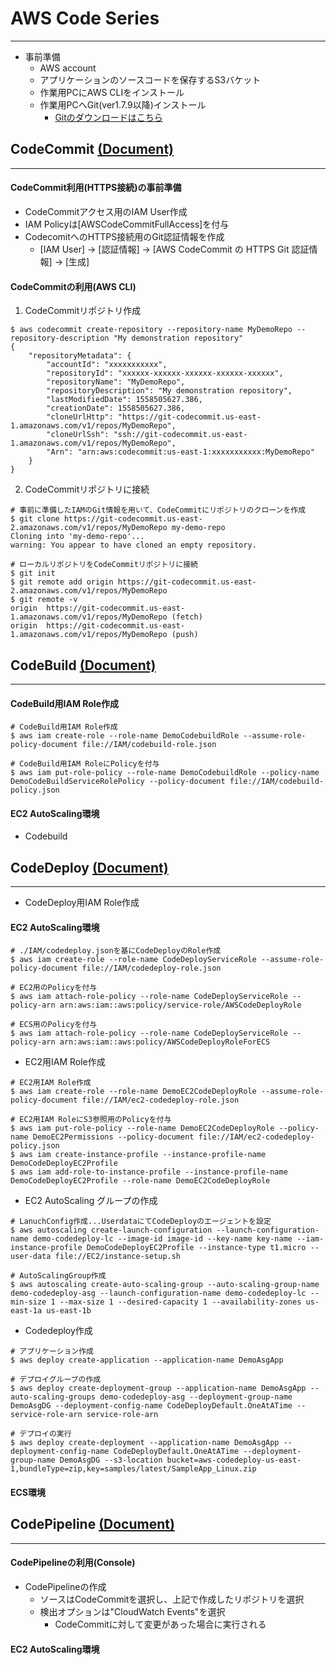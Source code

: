 # AWS Code Series
___

- 事前準備
  - AWS account
  - アプリケーションのソースコードを保存するS3バケット
  - 作業用PCにAWS CLIをインストール
  - 作業用PCへGit(ver1.7.9以降)インストール
    - [Gitのダウンロードはこちら](https://git-scm.com/downloads)

##  CodeCommit [(Document)](https://docs.aws.amazon.com/ja_jp/codecommit/latest/userguide/welcome.html)
___

#### CodeCommit利用(HTTPS接続)の事前準備

-  CodeCommitアクセス用のIAM User作成
  - IAM Policyは[AWSCodeCommitFullAccess]を付与
- CodecomitへのHTTPS接続用のGit認証情報を作成
  - [IAM User] -> [認証情報] -> [AWS CodeCommit の HTTPS Git 認証情報] -> [生成]


#### CodeCommitの利用(AWS CLI)

1. CodeCommitリポジトリ作成

```
$ aws codecommit create-repository --repository-name MyDemoRepo --repository-description "My demonstration repository"
{
    "repositoryMetadata": {
        "accountId": "xxxxxxxxxxx",
        "repositoryId": "xxxxxx-xxxxxx-xxxxxx-xxxxxx-xxxxxx",
        "repositoryName": "MyDemoRepo",
        "repositoryDescription": "My demonstration repository",
        "lastModifiedDate": 1558505627.386,
        "creationDate": 1558505627.386,
        "cloneUrlHttp": "https://git-codecommit.us-east-1.amazonaws.com/v1/repos/MyDemoRepo",
        "cloneUrlSsh": "ssh://git-codecommit.us-east-1.amazonaws.com/v1/repos/MyDemoRepo",
        "Arn": "arn:aws:codecommit:us-east-1:xxxxxxxxxxx:MyDemoRepo"
    }
}
```

2. CodeCommitリポジトリに接続

```
# 事前に準備したIAMのGit情報を用いて、CodeCommitにリポジトリのクローンを作成
$ git clone https://git-codecommit.us-east-2.amazonaws.com/v1/repos/MyDemoRepo my-demo-repo
Cloning into 'my-demo-repo'...
warning: You appear to have cloned an empty repository.

# ローカルリポジトリをCodeCommitリポジトリに接続
$ git init
$ git remote add origin https://git-codecommit.us-east-2.amazonaws.com/v1/repos/MyDemoRepo
$ git remote -v
origin  https://git-codecommit.us-east-1.amazonaws.com/v1/repos/MyDemoRepo (fetch)
origin  https://git-codecommit.us-east-1.amazonaws.com/v1/repos/MyDemoRepo (push)
```

## CodeBuild [(Document)](https://docs.aws.amazon.com/ja_jp/codebuild/latest/userguide/welcome.html)
___

#### CodeBuild用IAM Role作成

```
# CodeBuild用IAM Role作成
$ aws iam create-role --role-name DemoCodebuildRole --assume-role-policy-document file://IAM/codebuild-role.json

# CodeBuild用IAM RoleにPolicyを付与
$ aws iam put-role-policy --role-name DemoCodebuildRole --policy-name DemoCodeBuildServiceRolePolicy --policy-document file://IAM/codebuild-policy.json
```

#### EC2 AutoScaling環境

- Codebuild


## CodeDeploy [(Document)](https://docs.aws.amazon.com/ja_jp/codedeploy/latest/userguide/welcome.html)
___

- CodeDeploy用IAM Role作成

#### EC2 AutoScaling環境

```
# ./IAM/codedeploy.jsonを基にCodeDeployのRole作成
$ aws iam create-role --role-name CodeDeployServiceRole --assume-role-policy-document file://IAM/codedeploy-role.json

# EC2用のPolicyを付与
$ aws iam attach-role-policy --role-name CodeDeployServiceRole --policy-arn arn:aws:iam::aws:policy/service-role/AWSCodeDeployRole

# ECS用のPolicyを付与
$ aws iam attach-role-policy --role-name CodeDeployServiceRole --policy-arn arn:aws:iam::aws:policy/AWSCodeDeployRoleForECS
```

- EC2用IAM Role作成

```
# EC2用IAM Role作成
$ aws iam create-role --role-name DemoEC2CodeDeployRole --assume-role-policy-document file://IAM/ec2-codedeploy-role.json

# EC2用IAM RoleにS3参照用のPolicyを付与
$ aws iam put-role-policy --role-name DemoEC2CodeDeployRole --policy-name DemoEC2Permissions --policy-document file://IAM/ec2-codedeploy-policy.json
$ aws iam create-instance-profile --instance-profile-name DemoCodeDeployEC2Profile
$ aws iam add-role-to-instance-profile --instance-profile-name DemoCodeDeployEC2Profile --role-name DemoEC2CodeDeployRole
```

- EC2 AutoScaling グループの作成

```
# LanuchConfig作成...UserdataにてCodeDeployのエージェントを設定
$ aws autoscaling create-launch-configuration --launch-configuration-name demo-codedeploy-lc --image-id image-id --key-name key-name --iam-instance-profile DemoCodeDeployEC2Profile --instance-type t1.micro --user-data file://EC2/instance-setup.sh

# AutoScalingGroup作成
$ aws autoscaling create-auto-scaling-group --auto-scaling-group-name demo-codedeploy-asg --launch-configuration-name demo-codedeploy-lc --min-size 1 --max-size 1 --desired-capacity 1 --availability-zones us-east-1a us-east-1b
```

- Codedeploy作成

```
# アプリケーション作成
$ aws deploy create-application --application-name DemoAsgApp

# デプロイグループの作成
$ aws deploy create-deployment-group --application-name DemoAsgApp --auto-scaling-groups demo-codedeploy-asg --deployment-group-name DemoAsgDG --deployment-config-name CodeDeployDefault.OneAtATime --service-role-arn service-role-arn

# デプロイの実行
$ aws deploy create-deployment --application-name DemoAsgApp --deployment-config-name CodeDeployDefault.OneAtATime --deployment-group-name DemoAsgDG --s3-location bucket=aws-codedeploy-us-east-1,bundleType=zip,key=samples/latest/SampleApp_Linux.zip
```

#### ECS環境


## CodePipeline [(Document)](https://docs.aws.amazon.com/ja_jp/codepipeline/latest/userguide/welcome.html)
___

#### CodePipelineの利用(Console)

- CodePipelineの作成
  - ソースはCodeCommitを選択し、上記で作成したリポジトリを選択
  - 検出オプションは"CloudWatch Events"を選択
    - CodeCommitに対して変更があった場合に実行される

#### EC2 AutoScaling環境
